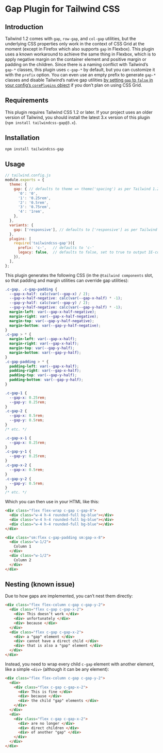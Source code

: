 # Gap Plugin for Tailwind CSS

## Introduction

Tailwind 1.2 comes with `gap`, `row-gap`, and `col-gap` utilities, but the underlying CSS properties only work in the context of CSS Grid at the moment (except in Firefox which also supports `gap` in Flexbox). This plugin uses a known workaround to achieve the same thing in Flexbox, which is to apply negative margin on the container element and positive margin or padding on the children. Since there is a naming conflict with Tailwind’s `gap-*` classes, this plugin uses `c-gap-*` by default, but you can customize it with the `prefix` option. You can even use an empty prefix to generate `gap-*` classes and disable Tailwind’s native gap utilities [by setting `gap` to `false` in your config’s `corePlugins` object](https://tailwindcss.com/docs/configuration/#core-plugins) if you don’t plan on using CSS Grid.

## Requirements

This plugin requires Tailwind CSS 1.2 or later. If your project uses an older version of Tailwind, you should install the latest 3.x version of this plugin (`npm install tailwindcss-gap@3.x`).

## Installation

```bash
npm install tailwindcss-gap
```

## Usage

```js
// tailwind.config.js
module.exports = {
  theme: {
    gap: { // defaults to theme => theme('spacing') as per Tailwind 1.2
      '0': '0',
      '1': '0.25rem',
      '2': '0.5rem',
      '3': '0.75rem',
      '4': '1rem',
    },
  },
  variants: {
    gap: ['responsive'], // defaults to ['responsive'] as per Tailwind 1.2
  },
  plugins: [
    require('tailwindcss-gap')({
      prefix: 'c-',   // defaults to 'c-'
      legacy: false,  // defaults to false, set to true to output IE-compatible CSS (no custom properties, but much larger CSS for the same functionality)
    }),
  ],
};
```

This plugin generates the following CSS (in the `@tailwind components` slot, so that padding and margin utilities can override gap utilities):

```css
.c-gap, .c-gap-padding {
  --gap-x-half: calc(var(--gap-x) / 2);
  --gap-x-half-negative: calc(var(--gap-x-half) * -1);
  --gap-y-half: calc(var(--gap-y) / 2);
  --gap-y-half-negative: calc(var(--gap-y-half) * -1);
  margin-left: var(--gap-x-half-negative);
  margin-right: var(--gap-x-half-negative);
  margin-top: var(--gap-y-half-negative);
  margin-bottom: var(--gap-y-half-negative);
}
.c-gap > * {
  margin-left: var(--gap-x-half);
  margin-right: var(--gap-x-half);
  margin-top: var(--gap-y-half);
  margin-bottom: var(--gap-y-half);
}
.c-gap-padding > * {
  padding-left: var(--gap-x-half);
  padding-right: var(--gap-x-half);
  padding-top: var(--gap-y-half);
  padding-bottom: var(--gap-y-half);
}

.c-gap-1 {
  --gap-x: 0.25rem;
  --gap-y: 0.25rem;
}
.c-gap-2 {
  --gap-x: 0.5rem;
  --gap-y: 0.5rem;
}
/* etc. */

.c-gap-x-1 {
  --gap-x: 0.25rem;
}
.c-gap-y-1 {
  --gap-y: 0.25rem;
}
.c-gap-x-2 {
  --gap-x: 0.5rem;
}
.c-gap-y-2 {
  --gap-y: 0.5rem;
}
/* etc. */
```

Which you can then use in your HTML like this:

```html
<div class="flex flex-wrap c-gap c-gap-8">
  <div class="w-4 h-4 rounded-full bg-blue"></div>
  <div class="w-4 h-4 rounded-full bg-blue"></div>
  <div class="w-4 h-4 rounded-full bg-blue"></div>
</div>

<div class="sm:flex c-gap-padding sm:gap-x-8">
  <div class="w-1/2">
    Column 1
  </div>
  <div class="w-1/2">
    Column 2
  </div>
</div>
```

## Nesting (known issue)

Due to how gaps are implemented, you can’t nest them directly:

```html
<div class="flex flex-column c-gap c-gap-y-2">
  <div class="flex c-gap c-gap-x-2">
    <div> This doesn’t work </div>
    <div> unfortunately </div>
    <div> because </div>
  </div>
  <div class="flex c-gap c-gap-x-2">
    <div> a "gap" element </div>
    <div> cannot have a direct child </div>
    <div> that is also a "gap" element </div>
  </div>
</div>
```

Instead, you need to wrap every child `c-gap` element with another element, like a simple `<div>` (although it can be any element):

```html
<div class="flex flex-column c-gap c-gap-y-2">
  <div>
    <div class="flex c-gap c-gap-x-2">
      <div> This is fine </div>
      <div> because </div>
      <div> the child "gap" elements </div>
    </div>
  </div>
  <div>
    <div class="flex c-gap c-gap-x-2">
      <div> are no longer </div>
      <div> direct children </div>
      <div> of another "gap" </div>
    </div>
  </div>
</div>
```
